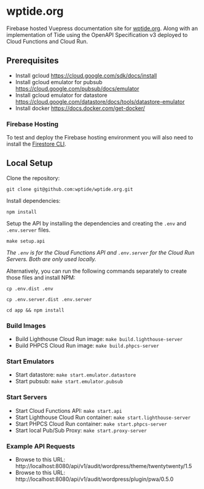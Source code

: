 # wptide.org
Firebase hosted Vuepress documentation site for [wptide.org](https://wptide.org). Along with an implementation of Tide using the OpenAPI Specification v3 deployed to Cloud Functions and Cloud Run.

## Prerequisites
* Install gcloud https://cloud.google.com/sdk/docs/install
* Install gcloud emulator for pubsub https://cloud.google.com/pubsub/docs/emulator
* Install gcloud emulator for datastore https://cloud.google.com/datastore/docs/tools/datastore-emulator
* Install docker https://docs.docker.com/get-docker/

### Firebase Hosting
To test and deploy the Firebase hosting environment you will also need to install the [Firestore CLI](https://firebase.google.com/docs/cli).

## Local Setup

Clone the repository:

```
git clone git@github.com:wptide/wptide.org.git
```

Install dependencies:

```
npm install
```

Setup the API by installing the dependencies and creating the `.env` and `.env.server` files.

```
make setup.api
```

_The `.env` is for the Cloud Functions API and `.env.server` for the Cloud Run Servers. Both are only used locally._

Alternatively, you can run the following commands separately to create those files and install NPM:

```
cp .env.dist .env
```

```
cp .env.server.dist .env.server
```

```
cd app && npm install
```

### Build Images
* Build Lighthouse Cloud Run image: `make build.lighthouse-server`
* Build PHPCS Cloud Run image: `make build.phpcs-server`

### Start Emulators
* Start datastore: `make start.emulator.datastore`
* Start pubsub: `make start.emulator.pubsub`

### Start Servers
* Start Cloud Functions API: `make start.api`
* Start Lighthouse Cloud Run container: `make start.lighthouse-server`
* Start PHPCS Cloud Run container: `make start.phpcs-server`
* Start local Pub/Sub Proxy: `make start.proxy-server`

### Example API Requests
* Browse to this URL: http://localhost:8080/api/v1/audit/wordpress/theme/twentytwenty/1.5
* Browse to this URL: http://localhost:8080/api/v1/audit/wordpress/plugin/pwa/0.5.0
